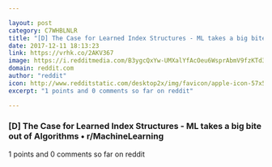 ```yaml
---

layout: post
category: C7WHBLNLR
title: "[D] The Case for Learned Index Structures - ML takes a big bite out of Algorithms • r/MachineLearning"
date: 2017-12-11 18:13:23
link: https://vrhk.co/2AKV367
image: https://i.redditmedia.com/B3ygcQxYw-UMXalYfAcOeu6WsprAbmV9fzKTd3FMkyE.jpg?w=320&s=6115f671ebfbac0d3430ac2bc9c3d039
domain: reddit.com
author: "reddit"
icon: http://www.redditstatic.com/desktop2x/img/favicon/apple-icon-57x57.png
excerpt: "1 points and 0 comments so far on reddit"

---
```


### [D] The Case for Learned Index Structures - ML takes a big bite out of Algorithms • r/MachineLearning

1 points and 0 comments so far on reddit